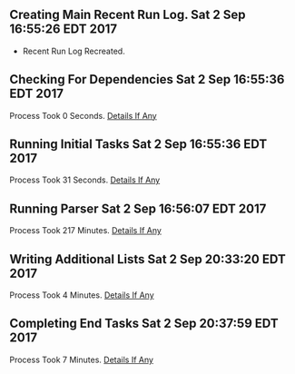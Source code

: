 ## Creating Main Recent Run Log. Sat 2 Sep 16:55:26 EDT 2017
* Recent Run Log Recreated.
## Checking For Dependencies Sat 2 Sep 16:55:36 EDT 2017
Process Took 0 Seconds.
[Details If Any](https://github.com/deathbybandaid/piholeparser/blob/master/RecentRunLogs/TopLevelScripts/30-Checking-For-Dependencies.md)

## Running Initial Tasks Sat 2 Sep 16:55:36 EDT 2017
Process Took 31 Seconds.
[Details If Any](https://github.com/deathbybandaid/piholeparser/blob/master/RecentRunLogs/TopLevelScripts/40-Running-Initial-Tasks.md)

## Running Parser Sat 2 Sep 16:56:07 EDT 2017
Process Took 217 Minutes.
[Details If Any](https://github.com/deathbybandaid/piholeparser/blob/master/RecentRunLogs/TopLevelScripts/50-Running-Parser.md)

## Writing Additional Lists Sat 2 Sep 20:33:20 EDT 2017
Process Took 4 Minutes.
[Details If Any](https://github.com/deathbybandaid/piholeparser/blob/master/RecentRunLogs/TopLevelScripts/60-Writing-Additional-Lists.md)

## Completing End Tasks Sat 2 Sep 20:37:59 EDT 2017
Process Took 7 Minutes.
[Details If Any](https://github.com/deathbybandaid/piholeparser/blob/master/RecentRunLogs/TopLevelScripts/80-Completing-End-Tasks.md)

